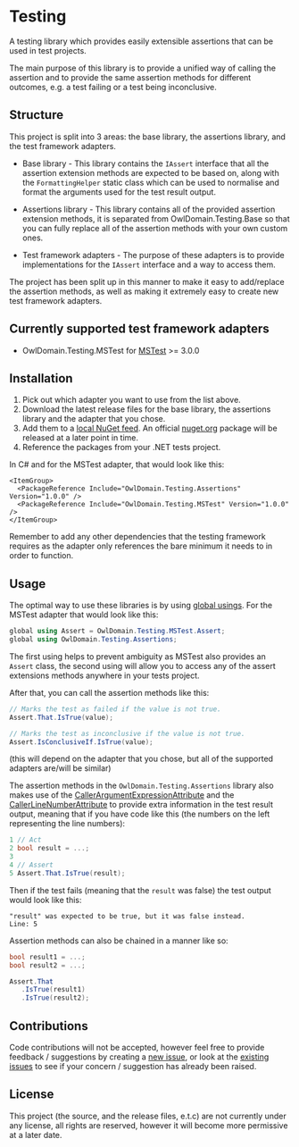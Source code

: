 Testing
===

A testing library which provides easily extensible assertions that can be used in test projects.

The main purpose of this library is to provide a unified way of calling the assertion
and to provide the same assertion methods for different outcomes, e.g. a test failing or
a test being inconclusive.



## Structure

This project is split into 3 areas: the base library, the assertions library, and the
test framework adapters.

- Base library - This library contains the `IAssert` interface that all the assertion
  extension methods are	expected to be based on, along with the `FormattingHelper` static 
  class which can be used to normalise and format the arguments used for the test result output.

- Assertions library - This library contains all of the provided assertion extension
  methods, it is separated from OwlDomain.Testing.Base so that you can fully replace 
  all of the assertion methods with your own custom ones.

- Test framework adapters - The purpose of these adapters is to provide implementations for
  the `IAssert` interface and a way to access them.

The project has been split up in this manner to make it easy to add/replace the assertion
methods, as well as making it extremely easy to create new test framework adapters.



## Currently supported test framework adapters

- OwlDomain.Testing.MSTest for [MSTest](https://github.com/microsoft/testfx) >= 3.0.0



## Installation

1. Pick out which adapter you want to use from the list above.
2. Download the latest release files for the base library, the assertions library
    and the adapter that you chose.
3. Add them to a [local NuGet feed](https://learn.microsoft.com/nuget/hosting-packages/local-feeds).
   An official [nuget.org](https://www.nuget.org/) package will be released at a later point in time.
4. Reference the packages from your .NET tests project. 

In C# and for the MSTest adapter, that would look like this:
```csproj
<ItemGroup>
  <PackageReference Include="OwlDomain.Testing.Assertions" Version="1.0.0" />
  <PackageReference Include="OwlDomain.Testing.MSTest" Version="1.0.0" />
</ItemGroup>
```
Remember to add any other dependencies that the testing framework requires as the adapter
only references the bare minimum it needs to in order to function.



## Usage

The optimal way to use these libraries is by using
[global usings](https://learn.microsoft.com/dotnet/csharp/language-reference/keywords/using-directive#global-modifier).
For the MSTest adapter that would look like this:
```csharp
global using Assert = OwlDomain.Testing.MSTest.Assert;
global using OwlDomain.Testing.Assertions;
```
The first using helps to prevent ambiguity as MSTest also provides an `Assert` class, the second
using will allow you to access any of the assert extensions methods anywhere in your tests project.

After that, you can call the assertion methods like this:
```csharp
// Marks the test as failed if the value is not true.
Assert.That.IsTrue(value);

// Marks the test as inconclusive if the value is not true.
Assert.IsConclusiveIf.IsTrue(value);
```
(this will depend on the adapter that you chose, but all of the supported adapters are/will be similar)

The assertion methods in the `OwlDomain.Testing.Assertions` library also makes use of the
[CallerArgumentExpressionAttribute](https://learn.microsoft.com/dotnet/api/system.runtime.compilerservices.callerargumentexpressionattribute)
and the 
[CallerLineNumberAttribute](https://learn.microsoft.com/dotnet/api/system.runtime.compilerservices.callerlinenumberattribute)
to provide extra information in the test result output, meaning that if you have
code like this (the numbers on the left representing the line numbers):
```csharp
1 // Act
2 bool result = ...;
3 
4 // Assert
5 Assert.That.IsTrue(result);
```

Then if the test fails (meaning that the `result` was false) the test output would look like this:
```
"result" was expected to be true, but it was false instead.
Line: 5
```

Assertion methods can also be chained in a manner like so:
```csharp
bool result1 = ...;
bool result2 = ...;

Assert.That
   .IsTrue(result1)
   .IsTrue(result2);
```



## Contributions

Code contributions will not be accepted, however feel free to provide feedback / suggestions 
by creating a [new issue](https://github.com/Owl-Domain/Testing/issues/new), or look at 
the [existing issues](https://github.com/Owl-Domain/Testing/issues?q=) to see if your
concern / suggestion has already been raised.



## License

This project (the source, and the release files, e.t.c) are not currently under any license, 
all rights are reserved, however it will become more permissive at a later date.